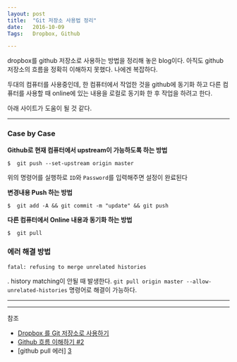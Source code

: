 ```yaml
---
layout: post
title:  "Git 저장소 사용법 정리"
date:   2016-10-09
Tags:   Dropbox, Github

---
```


dropbox를 github 저장소로 사용하는 방법을 정리해 놓은 blog이다. 아직도 github 저장소의 흐름을 정확히 이해하지 못했다. 나에겐 복잡하다.

두대의 컴퓨터를 사용중인데, 한 컴퓨터에서 작업한 것을 github에 동기화 하고 다른 컴퓨터를 사용할 때 online에 있는 내용을 로컬로 동기화 한 후 작업을 하려고 한다.

아래 사이트가 도움이 될 것 같다.

---

### Case by Case

**Github로 현재 컴퓨터에서 upstream이 가능하도록 하는 방법**

	$  git push --set-upstream origin master

위의 명령어를 실행하로 `ID`와 `Password`를 입력해주면 설정이 완료된다

**변경내용 Push 하는 방법**

	$  git add -A && git commit -m "update" && git push

**다른 컴퓨터에서 Online 내용과 동기화 하는 방법**

	$  git pull

### 에러 해결 방법

	fatal: refusing to merge unrelated histories

. history matching이 안될 때 발생한다. `git pull origin master --allow-unrelated-histories` 명령어로 해결이 가능하다.

---



---
참조

- [Dropbox 를 Git 저장소로 사용하기][1]
- [Github 흐름 이해하기 #2][2]
- [github pull 에러] [3]

[1]:	http://byteclass.tistory.com/19
[2]:	https://blog.outsider.ne.kr/866
[3]:	http://cpdev.tistory.com/51
